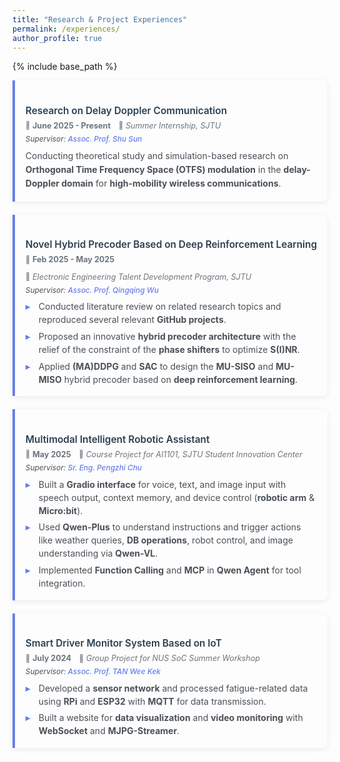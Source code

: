 ```yaml
---
title: "Research & Project Experiences"
permalink: /experiences/
author_profile: true
---
```


{% include base_path %}

<style>
.experiences-container {
  max-width: 100%;
  margin: 5px 0;
}

.experience-item {
  margin-bottom: 1.5em;
  padding: 1.2em;
  background: #fdfdfd;
  border-left: 4px solid #667eea;
  box-shadow: 0 2px 8px rgba(0,0,0,0.08);
  border-radius: 0 8px 8px 0;
}

.experience-header {
  margin-bottom: 0.6em;
}

.experience-title {
  font-size: 1.1em;
  font-weight: 600;
  color: #2c3e50;
  margin-bottom: 0.4em;
  line-height: 1.3;
}

.experience-title a {
  color: #2c3e50;
  text-decoration: none;
  border-bottom: 1px solid transparent;
  transition: border-bottom 0.2s ease;
}

.experience-title a:hover {
  border-bottom: 1px solid #667eea;
}

.experience-meta {
  display: flex;
  flex-wrap: wrap;
  gap: 1em;
  margin-bottom: 0.5em;
  font-size: 0.9em;
  color: #6c757d;
}

.meta-item {
  display: flex;
  align-items: center;
  gap: 0.3em;
}

.meta-icon {
  font-size: 0.9em;
}

.supervisor-info {
  font-size: 0.85em;
  color: #495057;
  font-style: italic;
}

.supervisor-info a {
  color: #667eea;
  text-decoration: none;
  font-weight: 500;
}

.supervisor-info a:hover {
  text-decoration: underline;
}

.experience-description {
  color: #495057;
  line-height: 1.6;
  margin-top: 0.6em;
}

.experience-highlights {
  margin-top: 0.6em;
}

.highlight-list {
  list-style: none;
  padding: 0;
  margin: 0;
}

.highlight-item {
  position: relative;
  padding-left: 1.5em;
  margin-bottom: 0.4em;
  color: #495057;
  line-height: 1.5;
}

.highlight-item:before {
  content: "▸";
  position: absolute;
  left: 0;
  color: #667eea;
  font-weight: 600;
}

.highlight-item:last-child {
  margin-bottom: 0;
}

@media (max-width: 768px) {
  .experience-item {
    padding: 1.2em;
  }
  
  .experience-title {
    font-size: 1.1em;
  }
  
  .experience-meta {
    flex-direction: column;
    gap: 0.5em;
  }
}
</style>

<div class="experiences-container">

  <div class="experience-item">
    <div class="experience-header">
      <h3 class="experience-title">Research on Delay Doppler Communication</h3>
      <div class="experience-meta">
        <div class="meta-item">
          <span class="meta-icon">📅</span>
          <span><strong>June 2025 - Present</strong></span>
        </div>
        <div class="meta-item">
          <span class="meta-icon">🏢</span>
          <span><em>Summer Internship, SJTU</em></span>
        </div>
      </div>
      <div class="supervisor-info">
        Supervisor: <a href="https://ee.sjtu.edu.cn/FacultyDetail.aspx?id=212&infoid=66&flag=66">Assoc. Prof. Shu Sun</a>
      </div>
    </div>
    <div class="experience-description">
      Conducting theoretical study and simulation-based research on <strong>Orthogonal Time Frequency Space (OTFS) modulation</strong> in the <strong>delay-Doppler domain</strong> for <strong>high-mobility wireless communications</strong>.
    </div>
  </div>

  <div class="experience-item">
    <div class="experience-header">
      <h3 class="experience-title">Novel Hybrid Precoder Based on Deep Reinforcement Learning</h3>
      <div class="experience-meta">
        <div class="meta-item">
          <span class="meta-icon">📅</span>
          <span><strong>Feb 2025 - May 2025</strong></span>
        </div>
        <div class="meta-item">
          <span class="meta-icon">🏢</span>
          <span><em>Electronic Engineering Talent Development Program, SJTU</em></span>
        </div>
      </div>
      <div class="supervisor-info">
        Supervisor: <a href="https://wnt.sjtu.edu.cn/qingqingwu/index.html">Assoc. Prof. Qingqing Wu</a>
      </div>
    </div>
    <div class="experience-highlights">
      <ul class="highlight-list">
        <li class="highlight-item">Conducted literature review on related research topics and reproduced several relevant <strong>GitHub projects</strong>.</li>
        <li class="highlight-item">Proposed an innovative <strong>hybrid precoder architecture</strong> with the relief of the constraint of the <strong>phase shifters</strong> to optimize <strong>S(I)NR</strong>.</li>
        <li class="highlight-item">Applied <strong>(MA)DDPG</strong> and <strong>SAC</strong> to design the <strong>MU-SISO</strong> and <strong>MU-MISO</strong> hybrid precoder based on <strong>deep reinforcement learning</strong>.</li>
      </ul>
    </div>
  </div>

  <div class="experience-item">
    <div class="experience-header">
      <h3 class="experience-title">
        <a href="https://github.com/johnnyhank/MIRA-Multimodal-Intelligent-Robotic-Assistant">Multimodal Intelligent Robotic Assistant</a>
      </h3>
      <div class="experience-meta">
        <div class="meta-item">
          <span class="meta-icon">📅</span>
          <span><strong>May 2025</strong></span>
        </div>
        <div class="meta-item">
          <span class="meta-icon">🏢</span>
          <span><em>Course Project for AI1101, SJTU Student Innovation Center</em></span>
        </div>
      </div>
      <div class="supervisor-info">
        Supervisor: <a href="https://www.si.sjtu.edu.cn/content/person-detail?params=69203cf7b7cf4f88bb55c94bd1f47646&menuIds=2,7,12l">Sr. Eng. Pengzhi Chu</a>
      </div>
    </div>
    <div class="experience-highlights">
      <ul class="highlight-list">
        <li class="highlight-item">Built a <strong>Gradio interface</strong> for voice, text, and image input with speech output, context memory, and device control (<strong>robotic arm</strong> & <strong>Micro:bit</strong>).</li>
        <li class="highlight-item">Used <strong>Qwen-Plus</strong> to understand instructions and trigger actions like weather queries, <strong>DB operations</strong>, robot control, and image understanding via <strong>Qwen-VL</strong>.</li>
        <li class="highlight-item">Implemented <strong>Function Calling</strong> and <strong>MCP</strong> in <strong>Qwen Agent</strong> for tool integration.</li>
      </ul>
    </div>
  </div>

  <div class="experience-item">
    <div class="experience-header">
      <h3 class="experience-title">
        <a href="https://github.com/8zym/AIOT_group3">Smart Driver Monitor System Based on IoT</a>
      </h3>
      <div class="experience-meta">
        <div class="meta-item">
          <span class="meta-icon">📅</span>
          <span><strong>July 2024</strong></span>
        </div>
        <div class="meta-item">
          <span class="meta-icon">🏢</span>
          <span><em>Group Project for NUS SoC Summer Workshop</em></span>
        </div>
      </div>
      <div class="supervisor-info">
        Supervisor: <a href="https://www.comp.nus.edu.sg/disa/people/tanwk/">Assoc. Prof. TAN Wee Kek</a>
      </div>
    </div>
    <div class="experience-highlights">
      <ul class="highlight-list">
        <li class="highlight-item">Developed a <strong>sensor network</strong> and processed fatigue-related data using <strong>RPi</strong> and <strong>ESP32</strong> with <strong>MQTT</strong> for data transmission.</li>
        <li class="highlight-item">Built a website for <strong>data visualization</strong> and <strong>video monitoring</strong> with <strong>WebSocket</strong> and <strong>MJPG-Streamer</strong>.</li>
      </ul>
    </div>
  </div>

</div>